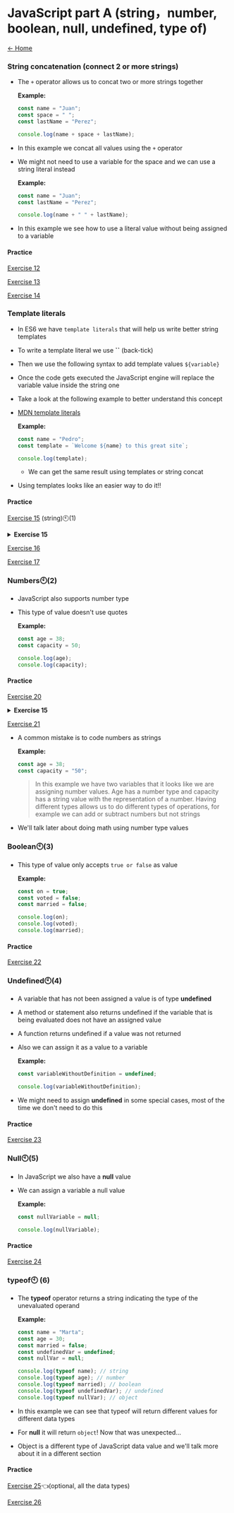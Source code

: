 
# JavaScript part A (string，number, boolean, null, undefined, type of)

[<- Home](README.md)
### String concatenation (connect 2 or more strings)

- The `+` operator allows us to concat two or more strings together

  **Example:**

  ```js
  const name = "Juan";
  const space = " ";
  const lastName = "Perez";

  console.log(name + space + lastName);
  ```

- In this example we concat all values using the `+` operator
- We might not need to use a variable for the space and we can use a string literal instead

  **Example:**

  ```js
  const name = "Juan";
  const lastName = "Perez";

  console.log(name + " " + lastName);
  ```
- In this example we see how to use a literal value without being assigned to a variable

#### Practice

[Exercise 12](./exercises/js/ex_12.md) 

[Exercise 13](./exercises/js/ex_13.md)

[Exercise 14](./exercises/js/ex_14.md)

### Template literals

- In ES6 we have `template literals` that will help us write better string templates
- To write a template literal we use **``** (back-tick)
- Then we use the following syntax to add template values `${variable}`
- Once the code gets executed the JavaScript engine will replace the variable value inside the string one
- Take a look at the following example to better understand this concept
- [MDN template literals](https://developer.mozilla.org/en-US/docs/Web/JavaScript/Reference/Template_literals)

  **Example:**

  ```js
  const name = "Pedro";
  const template = `Welcome ${name} to this great site`;

  console.log(template);
  ```

  - We can get the same result using templates or string concat
- Using templates looks like an easier way to do it!!

#### Practice

[Exercise 15](./exercises/js/ex_15.md) (string)🕙(1)
<details>
<summary><b>Exercise 15</b></summary>

# Exercise 15

* Create a new index15.js file
* Define a **best student name** variable (camel case)
* Assign the variable the class best student name (string)
* Use console.log to show the following message: The best student is: %bestStudentName%
* Use Template literals and interpolate the bestStudentName variable value

The result should be like:
```
The best student is Kevin
```

</details>

[Exercise 16](./exercises/js/ex_16.md)

[Exercise 17](./exercises/js/ex_17.md)


### Numbers🕙(2)

- JavaScript also supports number type
- This type of value doesn't use quotes

  **Example:**

  ```js
  const age = 38;
  const capacity = 50;

  console.log(age);
  console.log(capacity);
  ```

#### Practice

[Exercise 20](./exercises/js/ex_20.md)

<details>
<summary><b>Exercise 15</b></summary>

# Exercise 20

* Create a new index20.js file
* Define a **day** variable and assign todays day number (number)
* Define a **month** variable and assign todays month number (number) (from 1 to 12)
* Define a **year** variable and assign todays year (number) (4 digits)
* Use a template variable to show the date with the following format: d/m/yyyy
</details>

[Exercise 21](./exercises/js/ex_21.md)

- A common mistake is to code numbers as strings

  **Example:**

  ```js
  const age = 38;
  const capacity = "50";
  ```

  > In this example we have two variables that it looks like we are assigning number values.
  > Age has a number type and capacity has a string value with the representation of a number.
  > Having different types allows us to do different types of operations, for example we can add or subtract numbers but not strings

- We'll talk later about doing math using number type values

### Boolean🕙(3)

- This type of value only accepts `true or false` as value

  **Example:**

  ```js
  const on = true;
  const voted = false;
  const married = false;

  console.log(on);
  console.log(voted);
  console.log(married);
  ```

#### Practice

[Exercise 22](./exercises/js/ex_22.md)


### Undefined🕙(4)

- A variable that has not been assigned a value is of type **undefined**
- A method or statement also returns undefined if the variable that is being evaluated does not have an assigned value
- A function returns undefined if a value was not returned
- Also we can assign it as a value to a variable

  **Example:**

  ```js
  const variableWithoutDefinition = undefined;

  console.log(variableWithoutDefinition);
  ```

- We might need to assign **undefined** in some special cases, most of the time we don't need to do this

#### Practice

[Exercise 23](./exercises/js/ex_23.md)


### Null🕙(5)

- In JavaScript we also have a **null** value
- We can assign a variable a null value

  **Example:**

  ```js
  const nullVariable = null;

  console.log(nullVariable);
  ```
#### Practice

[Exercise 24](./exercises/js/ex_24.md)

### typeof🕙 (6)

- The **typeof** operator returns a string indicating the type of the unevaluated operand

  **Example:**

  ```js
  const name = "Marta";
  const age = 30;
  const married = false;
  const undefinedVar = undefined;
  const nullVar = null;

  console.log(typeof name); // string
  console.log(typeof age); // number
  console.log(typeof married); // boolean
  console.log(typeof undefinedVar); // undefined
  console.log(typeof nullVar); // object
  ```

- In this example we can see that typeof will return different values for different data types
- For **null** it will return `object`! Now that was unexpected...
- Object is a different type of JavaScript data value and we'll talk more about it in a different section

#### Practice

[Exercise 25](./exercises/js/ex_25.md)👈(optional, all the data types)

[Exercise 26](./exercises/js/ex_26.md)